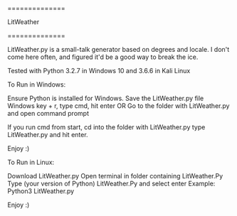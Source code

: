 
==============

 LitWeather

==============

LitWeather.py is a small-talk generator based on degrees and locale. 
I don't come here often, and figured it'd be a good way to break the ice. 

Tested with Python 3.2.7 in Windows 10 and 3.6.6 in Kali Linux

To Run in Windows: 

Ensure Python is installed for Windows. 
Save the LitWeather.py file
Windows key + r, type cmd, hit enter
OR 
Go to the folder with LitWeather.py and open command prompt

If you run cmd from start, cd into the folder with LitWeather.py
type LitWeather.py and hit enter. 

Enjoy :) 

To Run in Linux: 

Download LitWeather.py
Open terminal in folder containing LitWeather.Py
Type (your version of Python) LitWeather.Py and select enter
Example: Python3 LitWeather.py 

Enjoy :) 
